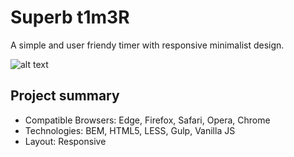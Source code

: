 # Superb t1m3R

A simple and user friendy timer with responsive minimalist design.

![alt text](https://pp.userapi.com/c849220/v849220544/1e152/j3XzEAviafo.jpg)

## Project summary
* Compatible Browsers: Edge, Firefox, Safari, Opera, Chrome
* Technologies: BEM, HTML5, LESS, Gulp, Vanilla JS
* Layout: Responsive
